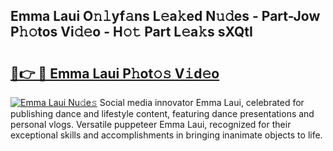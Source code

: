 ## Emma Laui O𝚗𝚕yf𝚊ns L𝚎a𝚔ed N𝚞𝚍es - Part-Jow P𝚑𝚘tos Vi𝚍𝚎o - H𝚘𝚝 Part L𝚎a𝚔s sXQtI

# <h2><a href="http://kf7nvwu.oniu.top/?m=Emma+Laui">🔗👉 🔴 Emma Laui P𝚑ot𝚘𝚜 V𝚒d𝚎o</a></h2>

[![Emma Laui Nu𝚍e𝚜](https://i.imgur.com/0qMVB7G.gif)](http://kf7nvwu.oniu.top/?m=Emma+Laui)
Social media innovator Emma Laui, celebrated for publishing dance and lifestyle content, featuring dance presentations and personal vlogs. Versatile puppeteer Emma Laui, recognized for their exceptional skills and accomplishments in bringing inanimate objects to life.  
